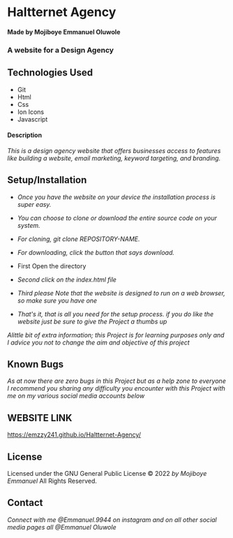 # Haltternet Agency

#### Made by Mojiboye Emmanuel Oluwole

### A website for a Design Agency

## Technologies Used
* Git
* Html
* Css
* Ion Icons
* Javascript

#### Description
_This is a design agency website that offers businesses access to features like building a website, email marketing, keyword targeting, and branding._

## Setup/Installation
* _Once you have the website on your device the installation process is super easy._
* _You can choose to clone or download the entire source code on your system._
* _For cloning,  git clone _REPOSITORY-NAME_._
* _For downloading, click the button that says download._

* First Open the directory
* _Second click on the index.html file_
* _Third please Note that the website is designed to run on a web browser, so make sure you have one_
* _That's it, that is all you need for the setup process. if you do like the website just be sure to give the Project a thumbs up_

_Alittle bit of extra information; this Project is for learning purposes only and I advice you not to change the aim and objective of this project_

## Known Bugs
_As at now there are zero bugs in this Project but as a help zone to everyone I recommend you sharing any difficulty you encounter with this Project with me on my various social media accounts below_

## WEBSITE LINK
https://emzzy241.github.io/Haltternet-Agency/

## License 
Licensed under the GNU General Public License 
© 2022 _by Mojiboye Emmanuel_ All Rights Reserved.

## Contact
_Connect with me @Emmanuel.9944 on instagram and on all other social media pages all @Emmanuel Oluwole_